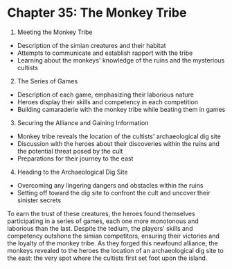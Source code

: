 # Chapter 35: The Monkey Tribe

 1. Meeting the Monkey Tribe
   - Description of the simian creatures and their habitat
   - Attempts to communicate and establish rapport with the tribe
   - Learning about the monkeys' knowledge of the ruins and the mysterious cultists

 2. The Series of Games
   - Description of each game, emphasizing their laborious nature
   - Heroes display their skills and competency in each competition
   - Building camaraderie with the monkey tribe while beating them in games

 3. Securing the Alliance and Gaining Information
   - Monkey tribe reveals the location of the cultists' archaeological dig site
   - Discussion with the heroes about their discoveries within the ruins and the potential threat posed by the cult
   - Preparations for their journey to the east

 4. Heading to the Archaeological Dig Site
   - Overcoming any lingering dangers and obstacles within the ruins
   - Setting off toward the dig site to confront the cult and uncover their sinister secrets




To earn the trust of these creatures, the heroes found themselves participating in a series of games, each one more monotonous and laborious than the last. Despite the tedium, the players' skills and competency outshone the simian competitors, ensuring their victories and the loyalty of the monkey tribe. As they forged this newfound alliance, the monkeys revealed to the heroes the location of an archaeological dig site to the east: the very spot where the cultists first set foot upon the island.
